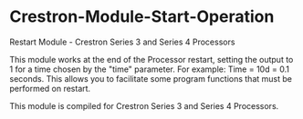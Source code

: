 # Crestron-Module-Start-Operation
Restart Module - Crestron Series 3 and Series 4 Processors

This module works at the end of the Processor restart, setting the output to 1 for a time chosen by the "time" parameter.
For example: Time = 10d = 0.1 seconds.
This allows you to facilitate some program functions that must be performed on restart.

This module is compiled for Crestron Series 3 and Series 4 Processors.
